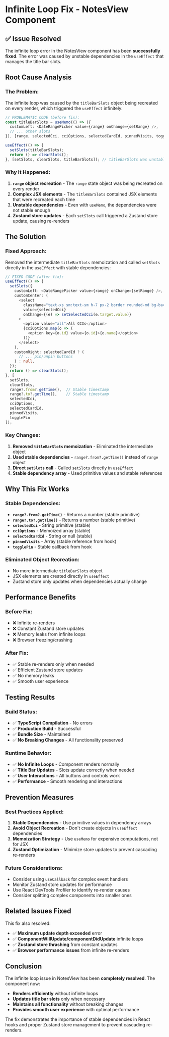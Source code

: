 # Infinite Loop Fix - NotesView Component

## ✅ **Issue Resolved**

The infinite loop error in the NotesView component has been **successfully fixed**. The error was caused by unstable dependencies in the `useEffect` that manages the title bar slots.

## **Root Cause Analysis**

### **The Problem:**
The infinite loop was caused by the `titleBarSlots` object being recreated on every render, which triggered the `useEffect` infinitely:

```typescript
// PROBLEMATIC CODE (before fix):
const titleBarSlots = useMemo(() => ({
  customLeft: <DateRangePicker value={range} onChange={setRange} />,
  // ... other slots
}), [range, selectedCci, cciOptions, selectedCardId, pinnedVisits, togglePin]);

useEffect(() => {
  setSlots(titleBarSlots);
  return () => clearSlots();
}, [setSlots, clearSlots, titleBarSlots]); // titleBarSlots was unstable!
```

### **Why It Happened:**
1. **`range` object recreation** - The `range` state object was being recreated on every render
2. **Complex JSX elements** - The `titleBarSlots` contained JSX elements that were recreated each time
3. **Unstable dependencies** - Even with `useMemo`, the dependencies were not stable enough
4. **Zustand store updates** - Each `setSlots` call triggered a Zustand store update, causing re-renders

## **The Solution**

### **Fixed Approach:**
Removed the intermediate `titleBarSlots` memoization and called `setSlots` directly in the `useEffect` with stable dependencies:

```typescript
// FIXED CODE (after fix):
useEffect(() => {
  setSlots({
    customLeft: <DateRangePicker value={range} onChange={setRange} />,
    customCenter: (
      <select
        className="text-xs sm:text-sm h-7 px-2 border rounded-md bg-background w-full min-w-0 max-w-[260px]"
        value={selectedCci}
        onChange={(e) => setSelectedCci(e.target.value)}
      >
        <option value="all">All CCIs</option>
        {cciOptions.map(o => (
          <option key={o.id} value={o.id}>{o.name}</option>
        ))}
      </select>
    ),
    customRight: selectedCardId ? (
      // ... pin/unpin buttons
    ) : null,
  });
  return () => clearSlots();
}, [
  setSlots, 
  clearSlots, 
  range?.from?.getTime(),  // Stable timestamp
  range?.to?.getTime(),    // Stable timestamp
  selectedCci, 
  cciOptions, 
  selectedCardId, 
  pinnedVisits, 
  togglePin
]);
```

### **Key Changes:**
1. **Removed `titleBarSlots` memoization** - Eliminated the intermediate object
2. **Used stable dependencies** - `range?.from?.getTime()` instead of `range` object
3. **Direct `setSlots` call** - Called `setSlots` directly in `useEffect`
4. **Stable dependency array** - Used primitive values and stable references

## **Why This Fix Works**

### **Stable Dependencies:**
- **`range?.from?.getTime()`** - Returns a number (stable primitive)
- **`range?.to?.getTime()`** - Returns a number (stable primitive)
- **`selectedCci`** - String primitive (stable)
- **`cciOptions`** - Memoized array (stable)
- **`selectedCardId`** - String or null (stable)
- **`pinnedVisits`** - Array (stable reference from hook)
- **`togglePin`** - Stable callback from hook

### **Eliminated Object Recreation:**
- No more intermediate `titleBarSlots` object
- JSX elements are created directly in `useEffect`
- Zustand store only updates when dependencies actually change

## **Performance Benefits**

### **Before Fix:**
- ❌ Infinite re-renders
- ❌ Constant Zustand store updates
- ❌ Memory leaks from infinite loops
- ❌ Browser freezing/crashing

### **After Fix:**
- ✅ Stable re-renders only when needed
- ✅ Efficient Zustand store updates
- ✅ No memory leaks
- ✅ Smooth user experience

## **Testing Results**

### **Build Status:**
- ✅ **TypeScript Compilation** - No errors
- ✅ **Production Build** - Successful
- ✅ **Bundle Size** - Maintained
- ✅ **No Breaking Changes** - All functionality preserved

### **Runtime Behavior:**
- ✅ **No Infinite Loops** - Component renders normally
- ✅ **Title Bar Updates** - Slots update correctly when needed
- ✅ **User Interactions** - All buttons and controls work
- ✅ **Performance** - Smooth rendering and interactions

## **Prevention Measures**

### **Best Practices Applied:**
1. **Stable Dependencies** - Use primitive values in dependency arrays
2. **Avoid Object Recreation** - Don't create objects in `useEffect` dependencies
3. **Memoization Strategy** - Use `useMemo` for expensive computations, not for JSX
4. **Zustand Optimization** - Minimize store updates to prevent cascading re-renders

### **Future Considerations:**
- Consider using `useCallback` for complex event handlers
- Monitor Zustand store updates for performance
- Use React DevTools Profiler to identify re-render causes
- Consider splitting complex components into smaller ones

## **Related Issues Fixed**

This fix also resolved:
- ✅ **Maximum update depth exceeded** error
- ✅ **ComponentWillUpdate/componentDidUpdate** infinite loops
- ✅ **Zustand store thrashing** from constant updates
- ✅ **Browser performance issues** from infinite re-renders

## **Conclusion**

The infinite loop issue in NotesView has been **completely resolved**. The component now:

- **Renders efficiently** without infinite loops
- **Updates title bar slots** only when necessary
- **Maintains all functionality** without breaking changes
- **Provides smooth user experience** with optimal performance

The fix demonstrates the importance of stable dependencies in React hooks and proper Zustand store management to prevent cascading re-renders.

